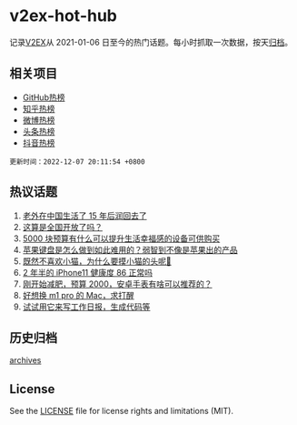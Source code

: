 # v2ex-hot-hub

 记录[V2EX](https://www.v2ex.com/)从 2021-01-06 日至今的热门话题。每小时抓取一次数据，按天[归档](archives)。
 
 ## 相关项目

- [GitHub热榜](https://github.com/snaildev/github-hot-hub)
- [知乎热榜](https://github.com/snaildev/zhihu-hot-hub)
- [微博热榜](https://github.com/snaildev/weibo-hot-hub)
- [头条热榜](https://github.com/snaildev/toutiao-hot-hub)
- [抖音热榜](https://github.com/snaildev/douyin-hot-hub)


 `更新时间：2022-12-07 20:11:54 +0800`

## 热议话题

1. [老外在中国生活了 15 年后润回去了](https://www.v2ex.com/t/900646)
1. [这算是全国开放了吗？](https://www.v2ex.com/t/900776)
1. [5000 块预算有什么可以提升生活幸福感的设备可供购买](https://www.v2ex.com/t/900774)
1. [苹果键盘是怎么做到如此难用的？弱智到不像是苹果出的产品](https://www.v2ex.com/t/900628)
1. [既然不喜欢小猫，为什么要摸小猫的头呢🥺](https://www.v2ex.com/t/900666)
1. [2 年半的 iPhone11 健康度 86 正常吗](https://www.v2ex.com/t/900667)
1. [刚开始减肥，预算 2000，安卓手表有啥可以推荐的？](https://www.v2ex.com/t/900675)
1. [好想换 m1 pro 的 Mac，求打醒](https://www.v2ex.com/t/900629)
1. [试试用它来写工作日报，生成代码等](https://www.v2ex.com/t/900669)

## 历史归档

[archives](archives)

## License

See the [LICENSE](LICENSE) file for license rights and limitations (MIT).
